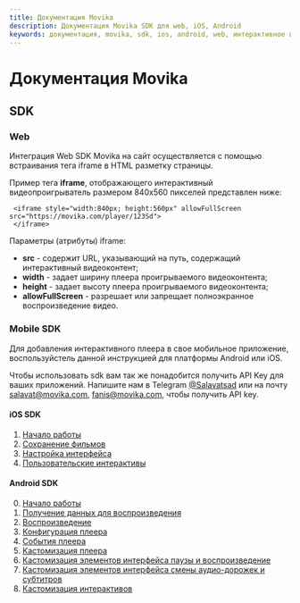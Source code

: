 ```yaml
---
title: Документация Movika
description: Документация Movika SDK для web, iOS, Android
keywords: документация, movika, sdk, ios, android, web, интерактивное видео
---
```


# Документация Movika

## SDK

### Web

Интеграция Web SDK Movika на сайт осуществляется с помощью встраивания тега iframe в HTML разметку страницы.

Пример тега **iframe**, отображающего интерактивный видеопроигрыватель размером 840x560 пикселей представлен ниже:

```
 <iframe style="width:840px; height:560px" allowFullScreen src="https://movika.com/player/123Sd">
 </iframe>
```

Параметры (атрибуты) iframe:

- **src** - содержит URL, указывающий на путь, содержащий интерактивный видеоконтент;
- **width** - задает ширину плеера проигрываемого видеоконтента;
- **height** - задает высоту плеера проигрываемого видеоконтента;
- **allowFullScreen** - разрешает или запрещает полноэкранное воспроизведение видео.



### Mobile SDK

Для добавления интерактивного плеера в свое мобильное приложение, воспользуйстель данной инструкцией 
для платформы Android или iOS.

Чтобы использовать sdk вам так же понадобится получить API Key для ваших приложений. Напишите нам в 
Telegram [@Salavatsad](https://t.me/Salavatsad) или на почту [salavat@movika.com](mailto:salavat@movika.com), 
[fanis@movika.com](mailto:fanis@movika.com), 
чтобы получить API key.

#### iOS SDK

1. [Начало работы](/ios/sdk/00-get-started.md)
2. [Сохранение фильмов](/ios/sdk/01-save-state.md)
3. [Настройка интерфейса](/ios/sdk/02-ui-customization.md)
4. [Пользовательские интерактивы](/ios/sdk/03-custom-events.md)

#### Android SDK

0. [Начало работы](/android/sdk/00-getting-started.md)
1. [Получение данных для воспроизведения](/android/sdk/01-getting-movie-bundle.md)
2. [Воспроизведение](/android/sdk/02-run-interactiveplayerview.md)
3. [Конфигурация плеера](/android/sdk/03-config.md)
4. [События плеера](/android/sdk/04-player-events.md)
5. [Кастомизация плеера](/android/sdk/05-introduce-to-player-customization.md)
6. [Кастомизация элементов интерфейса паузы и воспроизведение](/android/sdk/06-play-pause-customization.md)
7. [Кастомизация элементов интерфейса смены аудио-дорожек и субтитров](/android/sdk/07-audio-subtitles-customization.md)
8. [Кастомизация интерактивов](/android/sdk/08-interactive-customization.md)
